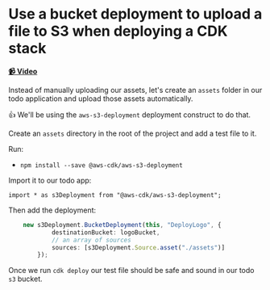 # Use a bucket deployment to upload a file to S3 when deploying a CDK stack

**[📹 Video](https://egghead.io/lessons/aws-use-a-bucket-deployment-to-upload-a-file-to-s3-when-deploying-a-cdk-stack)**

Instead of manually uploading our assets, let's create an `assets` folder in our todo application and upload those assets automatically.

👍 We'll be using the `aws-s3-deployment` deployment construct to do that.

Create an `assets` directory in the root of the project and add a test file to it.

Run:

* `npm install --save @aws-cdk/aws-s3-deployment`

Import it to our todo app:

`import * as s3Deployment from "@aws-cdk/aws-s3-deployment";`

Then add the deployment:
```ts
    new s3Deployment.BucketDeployment(this, "DeployLogo", {
            destinationBucket: logoBucket,
            // an array of sources
            sources: [s3Deployment.Source.asset("./assets")]
        });
```

Once we run `cdk deploy` our test file should be safe and sound in our todo `s3` bucket.